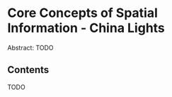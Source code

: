 Core Concepts of Spatial Information - China Lights
============================================================

Abstract: TODO

Contents
----------------------

TODO